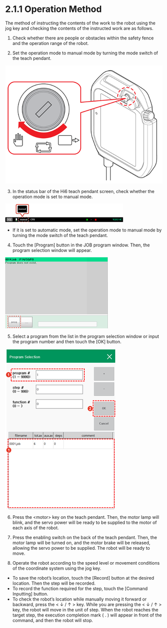 # 2.1.1 Operation Method

The method of instructing the contents of the work to the robot using the jog key and checking the contents of the instructed work are as follows.

1.	Check whether there are people or obstacles within the safety fence and the operation range of the robot.

2.	Set the operation mode to manual mode by turning the mode switch of the teach pendant.





![](../../.gitbook/assets/image%20%2840%29.png)

3.	In the status bar of the Hi6 teach pendant screen, check whether the operation mode is set to manual mode.

![](../../.gitbook/assets/image%20%28323%29.png)

* If it is set to automatic mode, set the operation mode to manual mode by turning the mode switch of the teach pendant.

4.	Touch the \[Program\] button in the JOB program window. Then, the program selection window will appear.

![](../../.gitbook/assets/image%20%28327%29.png)



5.	Select a program from the list in the program selection window or input the program number and then touch the \[OK\] button.

![](../../.gitbook/assets/image%20%28317%29.png)

6.	Press the &lt;motor&gt; key on the teach pendant. Then, the motor lamp will blink, and the servo power will be ready to be supplied to the motor of each axis of the robot.

7.	Press the enabling switch on the back of the teach pendant. Then, the motor lamp will be turned on, and the motor brake will be released, allowing the servo power to be supplied. The robot will be ready to move.

8.	Operate the robot according to the speed level or movement conditions of the coordinate system using the jog key.

* To save the robot’s location, touch the \[Record\] button at the desired location. Then the step will be recorded.
* To record the function required for the step, touch the \[Command Inputting\] button.
* To check the robot’s location while manually moving it forward or backward, press the &lt; ↓ / ↑ &gt; key. While you are pressing the &lt; ↓ / ↑ &gt; key, the robot will move in the unit of step. When the robot reaches the target step, the execution completion mark \( . \) will appear in front of the command, and then the robot will stop.





